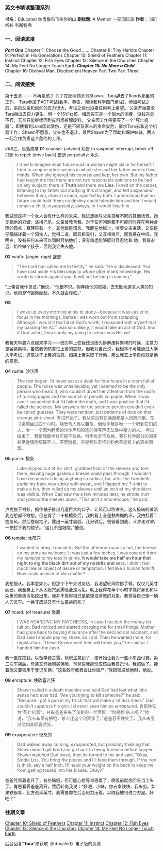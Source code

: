 ### 英文书精读整理系列
**书名**：Educated 你当像鸟飞往你的山
**副标题**:  A Memoir 一部回忆录
**作者**： [美] 塔拉·韦斯特弗

### 一、阅读进度
***Part One***
Chapter 1: Choose the Good 
......
Chapter 8: Tiny Harlots
Chapter 9: Perfect in His Generations
Chapter 10: Shield of Feathers
Chapter 11: Instinct 
Chapter 12: Fish Eyes
Chapter 13: Silence in the Churches 
Chapter 14: My Feet No Longer Touch Earth 
***Chapter 15: No More a Child***  
Chapter 16: Disloyal Man, Disobedient Heaven
Part Two
Part Three

### 二、阅读感受
第十五章 —— 不再是孩子
为了在家照顾哥哥Shawn，Tara辞去了Randy那里的工作。
Tara参加了ACT考试(数学、英语、阅读和科学四门组成)，参加考试之前，来自父亲和信仰的压力很大，考试之后也没报任何考上希望。
父亲开始要求Tara搬出去自力更生，但一个16岁女孩，租房买车是一个很大的消费，没钱完全不行，无奈只能继续回到废料场拆解废料。
父亲因工作需要买了一个"死亡机器"，即使看到Luke因此受伤，还是不顾及家人的生命安危，要求Tara去和这个机器工作。Shawn不愿意，父亲也不退让，最后Shawn为了帮助和保护妹妹，两人一起合作负责这个危险的工作。

###三、段落摘录
**01**
counsel:  (advice) 劝告
to suspend: interrupt, break off 打断
to repel: (drive back) 击退 
perpetuity: 永久 

>I tried to imagine what future such a woman might claim for herself. I tried to conjure other scenes in which she and her father were of two minds. 
>When she ignored his *counsel* and kept her own. But my father had taught me that there are not two reasonable opinions to be had on any subject: 
>there is **Truth** and there are **Lies**. 
>I knelt on the carpet, listening to my father but studying this stranger, and felt *suspended* between them, *drawn* to each, *repelled* by both. I understood that no future could hold them; no destiny could tolerate him and her. I would remain a child, in *perpetuity*, always, or I would lose him.

我试想这样一个女人会有什么样的未来。我试想她与父亲见解不同的其他场景。她无视他的*劝告*，坚持己见。父亲曾教育我，对于任何问题都不可能同时存在两种合理的观点：真理只有一个，其他皆是谎言。我跪在地毯上，听着父亲讲话，又像是仔细端详着一个陌生人，觉得二者，既互相吸引，又互相排斥，而我悬在中间。我明白，没有任何未来可以同时容纳他们；没有命运能够同时容忍他和 她。我将永远、始终做个孩子，否则我会失去他。

**02**
wrath: (anger, rage) 盛怒
>“The Lord has called me to testify,” he said. “He is displeased. You have cast aside His blessings to *whore after* man’s knowledge. His *wrath* is stirred against you. It will not be long in coming.”

“上帝召我作见证。”他说，“他很不悦。你弃绝他的祝福，去无耻地追求人类的知识。他的*怒气*因你而起，不久就会降临。”

**03**
>I woke up every morning at six to study—because it was easier to focus in the mornings, before I was worn out from scrapping. Although I was still fearful of God’s wrath, I reasoned with myself that my passing the ACT was so unlikely, it would take an act of God. And if God acted, then surely my going to school was His will.

我每天早晨六点起来学习——因为早上在我还没因为拆解废料累垮的时候，注意力更容易集中。虽然我仍然害怕上帝的震怒，但我对自己说，我根本不可能通过大学入学考试，这取决于上帝的旨意。如果上帝采取了行动，那么我去上学自然就是他的意愿。

**04**
rustle:  沙沙声
>The test began. I’d never sat at a desk for four hours in a room full of people. The noise was unbelievable, yet I *seemed to* be the only person who heard it, who couldn’t divert her attention from the *rustle* of turning pages and the scratch of pencils on paper. 
>When it was over I suspected that I’d failed the math, and I was positive that I’d failed the science. My answers for the science portion couldn’t even be called guesses. They were random, just patterns of dots on that strange pink sheet.
考试开始了。我从来没有在满屋都是人的房间里，在书桌前坐过四个小时。噪音令人难以置信，但似乎我是唯一一个听到它们的人，唯一一个因为翻页的沙沙声和铅笔的涂写声无法集中精力的人。 
考试结束了，我猜我数学有可能不及格，科学肯定不及格。我在科学部分的回答甚至连猜测都算不上。答案随机，只是那张奇怪的粉色答题纸上的圆点图案。

**05**
purlin: 檩条 
>Luke slipped out of his shirt, grabbed hold of the sleeves and tore them, leaving huge gashes a breeze could pass through. I wouldn’t have dreamed of doing anything so radical, but after the twentieth *purlin* my back was sticky with sweat, and I flapped my T-shirt to make a fan, then rolled up my sleeves until an inch of my shoulders was visible. When Dad saw me a few minutes later, he *strode over* and *yanked* the sleeves *down*. “This ain’t a whorehouse,” he said.

卢克脱下衬衫，抓住袖子扯出几道巨大的口子，让风可以吹进去。这么极端的做法我连想都不敢想，但在背了二十根檩条后，我的背上全是黏糊糊的汗，我拍打着T恤扇风，然后卷起袖子，露出一英寸肩膀。几分钟后，爸爸看到我，*大步走过来*，一把拉下我的袖子。“这儿不是妓院。”他说。

**06**
temple: 太阳穴
>I wanted to obey. I meant to. But the afternoon was so hot, the breeze on my arms so welcome. It was just a few inches. I was covered from my *temples* to my toes in grime. **It would take me half an hour that night to dig the black dirt out of my nostrils and ears.** I didn’t feel much like an object of desire or temptation. I felt like a human forklift. How could an inch of skin matter?

我想服从。我本意如此。但那个下午太过炎热，我渴望轻风吹拂手臂。仅仅几英寸而已。我全身上下从太阳穴到脚趾全是污垢。晚上我得花半个小时才能将鼻孔和耳朵里的黑色污垢挖出来。我并不觉得自己是欲望或诱惑的对象。我觉得自己像一辆人力叉车。一英寸皮肤又有什么要紧的呢？

**07**
hoard:  (of treasure) 聚藏 
>I WAS *HOARDING* MY PAYCHECKS, in case I needed the money for tuition. Dad noticed and started charging me for small things. Mother had gone back to buying insurance after the second car accident, and Dad said I should pay my share. So I did. Then he wanted more, for registration. “These Government fees will break you,” he said as I handed him the cash.

我一直在攒钱，以备学费之需。爸爸注意到了，便开始让我为一些小东西付费。第二次车祸后，母亲又开始购买保险，爸爸说我那份应该由我自己付。我照做了。接着他又要钱用于登记车辆。“这些政府收费会让你破产。”我把钱递给他时，他说。

**08**
enrapture:  使欣喜若狂
>Shawn called it a death machine and said Dad had lost what little sense he’d ever had. “Are you trying to kill someone?” he said. “Because I got a gun in my truck that will make a lot less mess.” Dad couldn’t suppress his grin. I’d never seen him so *enraptured*.
肖恩称它为“死亡机器”，并说爸爸丧失了仅剩的一丝理智。“你是想 杀人吗？”他说，“我卡车里有把枪，杀人比这个利索多了。”爸爸忍不住笑了。我从未见过他如此欣喜若狂。

**09**
exasperated:  愤怒的
>Dad walked away cursing, *exasperated*, but probably thinking that Shawn would get tired and go back to being foreman before supper. Shawn watched Dad leave, then he turned to me and said, “Okay, Siddle Liss. You bring the pieces and I’ll feed them through. If the iron is thick, say a half inch, I’ll need your weight on the back to keep me from getting tossed into the blades. Okay?”

爸爸咒骂着走开了，有些恼怒，但可能心想等肖恩累了，晚饭前就会回去当工头了。肖恩看着爸爸离开，然后转向我说：“好吧，小妹，你去拿铁块，我来剪。如果铁很厚，比方说半英寸，我需要你在后面用力压着，以防我被甩进刀刃里。好吧？”

### 往期文章
[Chapter 10: Shield of Feathers](https://mp.weixin.qq.com/s/hV7ucuvjr4nWR0y07Yitlg)
[Chapter 11: Instinct](https://mp.weixin.qq.com/s/aW0qFxGetIvpk3h9DavhXg)
[Chapter 12: Fish Eyes](https://mp.weixin.qq.com/s/lhH1Mgab7e5hkgvQBCPLdw)
[Chapter 13: Silence in the Churches](https://mp.weixin.qq.com/s/0wr1w7Q6-wys_SuYQFq_pA)
[Chapter 14: My Feet No Longer Touch Earth](https://mp.weixin.qq.com/s/0wr1w7Q6-wys_SuYQFq_pA)

后台回复"**Tara**"来获取《Educated》电子版的资源
